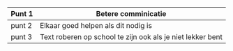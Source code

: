  | Punt 1     | Betere comminicatie |
| ----------- | --------|
| punt 2    | Elkaar goed helpen als dit nodig is       |
| punt 3  | Text roberen op school te zijn ook als je niet lekker bent    |